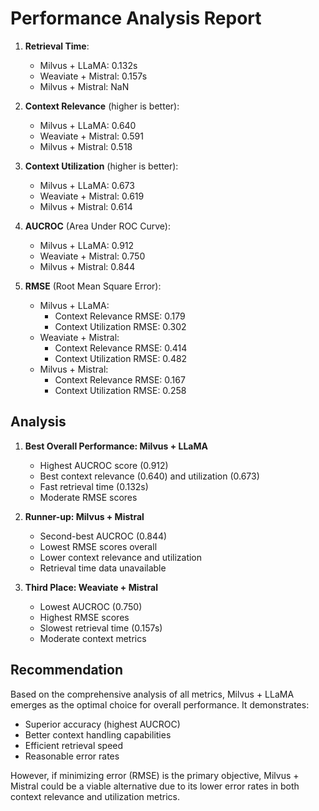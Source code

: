 Performance Analysis Report
=========================

1. **Retrieval Time**:
   - Milvus + LLaMA: 0.132s
   - Weaviate + Mistral: 0.157s
   - Milvus + Mistral: NaN

2. **Context Relevance** (higher is better):
   - Milvus + LLaMA: 0.640
   - Weaviate + Mistral: 0.591
   - Milvus + Mistral: 0.518

3. **Context Utilization** (higher is better):
   - Milvus + LLaMA: 0.673
   - Weaviate + Mistral: 0.619
   - Milvus + Mistral: 0.614

4. **AUCROC** (Area Under ROC Curve):
   - Milvus + LLaMA: 0.912
   - Weaviate + Mistral: 0.750
   - Milvus + Mistral: 0.844

5. **RMSE** (Root Mean Square Error):
   - Milvus + LLaMA: 
     * Context Relevance RMSE: 0.179
     * Context Utilization RMSE: 0.302
   - Weaviate + Mistral:
     * Context Relevance RMSE: 0.414
     * Context Utilization RMSE: 0.482
   - Milvus + Mistral:
     * Context Relevance RMSE: 0.167
     * Context Utilization RMSE: 0.258

Analysis
--------
1. **Best Overall Performance: Milvus + LLaMA**
   - Highest AUCROC score (0.912)
   - Best context relevance (0.640) and utilization (0.673)
   - Fast retrieval time (0.132s)
   - Moderate RMSE scores

2. **Runner-up: Milvus + Mistral**
   - Second-best AUCROC (0.844)
   - Lowest RMSE scores overall
   - Lower context relevance and utilization
   - Retrieval time data unavailable

3. **Third Place: Weaviate + Mistral**
   - Lowest AUCROC (0.750)
   - Highest RMSE scores
   - Slowest retrieval time (0.157s)
   - Moderate context metrics

Recommendation
-------------
Based on the comprehensive analysis of all metrics, Milvus + LLaMA emerges as the optimal choice for overall performance. It demonstrates:
- Superior accuracy (highest AUCROC)
- Better context handling capabilities
- Efficient retrieval speed
- Reasonable error rates

However, if minimizing error (RMSE) is the primary objective, Milvus + Mistral could be a viable alternative due to its lower error rates in both context relevance and utilization metrics.